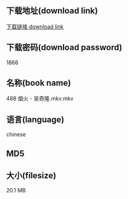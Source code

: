 ## 下载地址(download link)
[下载链接 download link](https://voluble-croquembouche-d321dc.netlify.app/?s=488+%E7%83%9F%E7%81%AB+-+%E5%90%B4%E5%A5%87%E9%9A%86.mkv)

## 下载密码(download password)
1866

## 名称(book name)
488 烟火 - 吴奇隆.mkv.mkv

## 语言(language)
chinese

## MD5


## 大小(filesize)
20.1 MB
